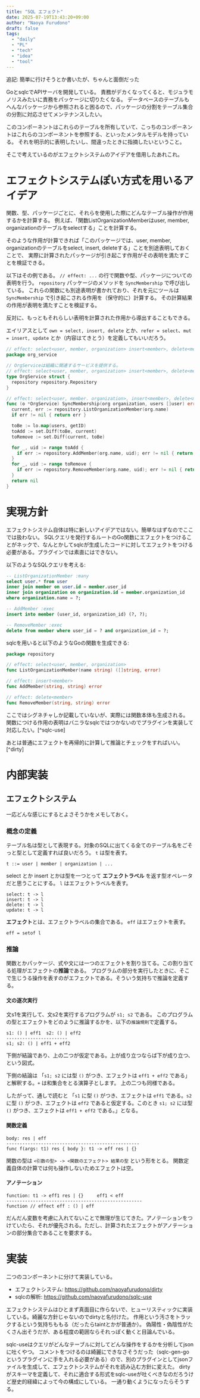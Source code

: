 ```yaml
---
title: "SQL エフェクト"
date: 2025-07-19T13:43:20+09:00
author: "Naoya Furudono"
draft: false
tags:
  - "daily"
  - "PL"
  - "tech"
  - "idea"
  - "tool"
---
```


追記: 簡単に行けそうとか書いたが、ちゃんと面倒だった

GoとsqlcでAPIサーバを開発している。
責務がデカくなってくると、モジュラモノリスみたいに責務をパッケージに切りたくなる。
データベースのテーブルもへんなパッケージから参照されると困るので、パッケージの分割をテーブル集合の分割に対応させてメンテナンスしたい。

このコンポーネントはこれらのテーブルを所有していて、こっちのコンポーネントはこれらのコンポーネントを参照する、といったメンタルモデルを持っている。
それを明示的に表明したいし、間違ったときに指摘したいということ。

そこで考えているのがエフェクトシステムのアイデアを借用したあれこれ。

# エフェクトシステムぽい方式を用いるアイデア

関数、型、パッケージごとに、それらを使用した際にどんなテーブル操作が作用するかを計算する。
例えば、「関数ListOrganizationMemberはuser, member, organizationのテーブルをselectする」ことを計算する。

そのような作用が計算できれば「このパッケージでは、user, member, organizationのテーブルをselect, insert, deleteする」ことを別途表明しておくことで、
実際に計算されたパッケージが引き起こす作用がその表明を満たすことを検証できる。

以下はその例である。 `// effect: ...` の行で関数や型、パッケージについての表明を行う。
`repository` パッケージのメソッドを `SyncMembership` で呼び出している。
これらの関数にも別途表明が書かれており、それを元にツールは `SyncMembership` で引き起こされる作用を（保守的に）計算する。
その計算結果の作用が表明を満たすことを検証する。

反対に、もっともそれらしい表明を計算された作用から導出することもできる。

エイリアスとして `own = select, insert, delete` とか、`refer = select`、`mut = insert, update` とか（内容はてきとう）を定義してもいいだろう。

```go
// effect: select<user, member, organization> insert<member>, delete<member>
package org_service

// OrgServiceは組織に関連するサービスを提供する。
// effect: select<user, member, organization> insert<member>, delete<member>
type OrgService struct {
  repository repository.Repository
}

// effect: select<user, member. organization>, insert<member>, delete<member>
func (o *OrgService) SyncMembership(org organization, users []user) error {
  current, err := repository.ListOrganizationMember(org.name)
  if err != nil { return err }

  toBe := lo.map(users, getID)
  toAdd := set.Diff(toBe, current)
  toRemove := set.Diff(current, toBe)

  for _, uid := range toAdd {
    if err := repository.AddMember(org.name, uid); err != nil { return err }
  }
  for _, uid := range toRemove {
    if err := repository.RemoveMember(org.name, uid); err != nil { return err }
  }
  return nil
}
```

# 実現方針

エフェクトシステム自体は特に新しいアイデアではない。簡単なはずなのでここでは扱わない。
SQLクエリを発行するルートのGo関数にエフェクトをつけることがネックで、なんとかしてsqlcが生成したコードに対してエフェクトをつける必要がある。プラグインでは素直にはできない。

以下のようなSQLクエリを考える:

```sql
-- ListOrganizationMember :many
select user.* from user
inner join member on user.id = member.user_id
inner join organization on organization.id = member.organization_id
where organization.name = ?;

-- AddMember :exec
insert into member (user_id, organization_id) (?, ?);

-- RemoveMember :exec
delete from member where user_id = ? and organization_id = ?;
```

sqlcを用いると以下のようなGoの関数を生成できる:

```go
package repository

// effect: select<user, member, organization>
func ListOrganizationMember(name string) ([]string, error)

// effect: insert<member>
func AddMember(string, string) error

// effect: delete<member>
func RemoveMember(string, string) error
```

ここではシグネチャしか記載していないが、実際には関数本体も生成される。
関数につける作用の表明はバニラなsqlcではつかないのでプラグインを実装して対応したい。[^sqlc-use]

あとは普通にエフェクトを再帰的に計算して推論とチェックをすればいい。[^dirty]

[sqlc-use]: コメントとしてつけるのは綺麗に実現できなさそうだったので、別ファイルに書き出してエフェクトシステムがそれを読み込むことにした
[dirty]: めんどい。ちゃんとやろうと思うと実装だけでなく設計も面倒。

# 内部実装

## エフェクトシステム

一応どんな感じにするとよさそうかをメモしておく。

### 概念の定義

テーブル名は型として表現する。対象のSQLに出てくる全てのテーブル名をごそっと型として定義すれば良いだろう。
`t` は型を表す。

```
t ::= user | member | organization | ...
```

select とか insert とかは型を一つとって **エフェクトラベル** を返す型オペレータだと思うことにする。
`l` はエフェクトラベルを表す。

```
select: t -> l
insert: t -> l
delete: t -> l
update: t -> l
```

**エフェクト**とは、エフェクトラベルの集合である。
`eff` はエフェクトを表す。

```
eff = setof l
```

### 推論

関数とかパッケージ、式や文には一つのエフェクトを割り当てる。この割り当てる処理がエフェクトの**推論**である。
プログラムの部分を実行したときに、そこで生じうる操作を表すのがエフェクトである。そういう気持ちで推論を定義する。

#### 文の逐次実行

文s1を実行して、文s2を実行するプログラムが `s1; s2` である。
このプログラムの型とエフェクトをどのように推論するかを、以下の`推論規則`で定義する。

```
s1: () | eff1  s2: () | eff2
-----------------------
s1; s2: () | eff1 + eff2
```

下側が結論であり、上の二つが仮定である。上が成り立つならば下が成り立つ、という図式。

下側の結論は 「`s1; s2` には型 `()` がつき、エフェクトは `eff1 + eff2` である」と解釈する。`+` は和集合をとる演算子とします。
上の二つも同様である。

したがって、通しで読むと
「`s1` に型 `()` がつき、エフェクトは `eff1` である。`s2` に型 `()` がつき、エフェクトは `eff2` であると仮定する。このとき `s1; s2` には型 `()` がつき、エフェクトは `eff1 + eff2` である。」となる。

#### 関数定義

```
body: res | eff
--------------------------------------------------
func f(args: t1) res { body }: t1 -> eff res | {}
```

関数の型は `<引数の型> -> <関数のエフェクト> 結果の型` という形をとる。
関数定義自体の計算では何も操作しないためエフェクトは空。

#### アノテーション

```
function: t1 -> eff1 res | {}     eff1 < eff
---------------------------------------------------
function // effect eff : () | eff
```

だんだん変数を考慮に入れてないことで無理が生じてきた。アノテーションをつけていたら、それが優先される。ただし、計算されたエフェクトがアノテーションの部分集合であることを要求する。

# 実装

二つのコンポーネントに分けて実装している。

- エフェクトシステム: https://github.com/naoyafurudono/dirty
- sqlcの解析: https://github.com/naoyafurudono/sqlc-use

エフェクトシステムはひとまず真面目に作らないで、ヒューリスティックに実装している。綺麗な方針じゃないのでdirtyと名付けた。
作用という汚さをトラックするという気持ちももる（だったらtaintとかが普通か）。
偽陽性・偽陰性がたくさん出そうだが、ある程度の範囲ならそれっぽく動くと目論んでいる。

sqlc-useはクエリがどんなテーブルに対してどんな操作をするかを分析してjsonに吐くやつ。
コメントをつけるのは綺麗にできなさそうだった（sqlc-gen-go というプラグインに手を入れる必要がある）ので、別のプラグインとしてjsonファイルを生成して、エフェクトシステムがそれを読み込む方針に変えた。
dirtyがスキーマを定義して、それに適合する形式をsqlc-useが吐くべきなのだろうけど歴史的経緯によって今の構成にしている。
一通り動くようになったらそうする。
